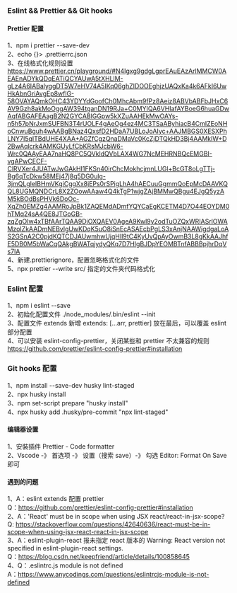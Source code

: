 ### Eslint && Prettier && Git hooks

#### Prettier 配置

1、npm i prettier --save-dev  
2、echo {}> .prettierrc.json  
3、在线格式化规则设置  
https://www.prettier.cn/playground/#N4Igxg9gdgLgprEAuEAzArlMMCW0AEAEnADYkQDqEATiQCYAUwA5tXHLlM-gLz4A6IABalyggDT5W7eHV74A5IKq06ghZIDOOEghjzUAQxKa4k6AFkI6UwHkAbnGriAvgEp8wflG-58OVAYAQmkOHC43YDYYdGoofCh0MhcAbm9fPz8Aeiz8ABVbABFbJHxC6AV9Gzh8akMoOggAW394tganDN19RJa+C0MYIQA6VHIafAYBoeG6huaGDwAqfABGAFEAagB2N2GYCABlGGpw5kXZuAAHEkMwOAYs-n5h57pNrJxmSUFBN3T4rUOLF4gAeOg4ez4MC3TSaAByhiacB4CmIZEoNHoCnwuBguh4wAABgBNaz4QxsfD2HDaA7UBLoJoAIyc+AAJMBGS0XESXPhLNY7I5qITBdUHE4XAA+AGZfCgzQnaDMaVc0KcZjDTQkHD3Bj4AAMklW+D2BwAqlcrk4AMKGUyLfCbKRsMJcbW6-Wrc0QAAyEAA7naHQ8PC5QVkldQVbLAX4WG7NcMEHRNBQcEMGBI-vgAPwCECF-ClRVXer4JUATwJwGAkHI1FKSn40irChcMokhcjmnLUGl+BcGT8oLgTTj-Bg6qTcDkw58MEj47j8q5DG0ulg-3jmQLgleIBHmVKgiCggXx8jEPs0rSPigLhA4hAECuuGgmmQoEpMcDAAVKQQL8UGMQNDCrL8X2ZOowAAaw4Q4kTgP1wjgZAjBMMwQBgu4EJgQ5yzAM5kBOdBsPHVk6DoOc-XqZh0EMZg4AAMRoJpBk1ZAQEMdADmfYQYCaEgKCETM4D7O44EOYDM0hTMq24sA4QE8JTGoGB-zqZgOIw4xTBfAArTQAA9DjOXQAEV0AgeA9Kwl9y2odTuOZQxWRIASrlOWAMzoIZkAADmNEBvIgUwKDqK5uO8iSnEcASAEcbPgLS3xAnjNAAWigdgaLoAS2GSnA2C0pjdKQTCDJAUwmhwUjqHIl9tC4KyUvQpAyOwmB3L8gKkAAJhfE5DB0M5bWaCqQAkgBWATqjydyQKq7D7HIgBJDpYEOMBTnfABBBpjhrDqVs7IA  
4、新建.prettierignore，配置忽略格式化的文件  
5、npx prettier --write src/ 指定的文件夹代码格式化

### Eslint 配置

1、npm i eslint --save  
2、初始化配置文件 ./node_modules/.bin/eslint --init  
3、配置文件 extends 新增 extends: [...arr, prettier] 放在最后，可以覆盖 eslint 部分配置  
4、可以安装 eslint-config-prettier，关闭某些和 prettier 不太兼容的规则  
https://github.com/prettier/eslint-config-prettier#installation

### Git hooks 配置

1、npm install --save-dev husky lint-staged  
2、npx husky install  
3、npm set-script prepare "husky install"  
4、npx husky add .husky/pre-commit "npx lint-staged"

#### 编辑器设置

1、安裝插件 Prettier - Code formatter  
2、Vscode -》 首选项 -》 设置（搜索 save）-》 勾选 Editor: Format On Save 即可

#### 遇到的问题

1、A：eslint extends 配置 prettier  
Q：https://github.com/prettier/eslint-config-prettier#installation  
2、A：'React' must be in scope when using JSX react/react-in-jsx-scope?  
Q: https://stackoverflow.com/questions/42640636/react-must-be-in-scope-when-using-jsx-react-react-in-jsx-scope  
3、A：eslint-plugin-react 报未指定 react 版本的 Warning: React version not specified in eslint-plugin-react settings.  
Q：https://blog.csdn.net/keepfriend/article/details/100858645  
4、Q：.eslintrc.js module is not defined  
A：https://www.anycodings.com/questions/eslintrcjs-module-is-not-defined
